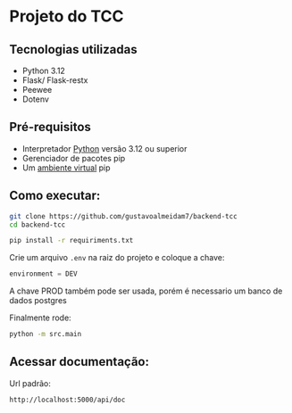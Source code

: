 # Projeto do TCC

## Tecnologias utilizadas
- Python 3.12
- Flask/ Flask-restx
- Peewee
- Dotenv

## Pré-requisitos
- Interpretador [Python](https://www.python.org/downloads/) versão 3.12 ou superior
- Gerenciador de pacotes pip
- Um [ambiente virtual](https://packaging.python.org/en/latest/guides/installing-using-pip-and-virtual-environments/) pip

## Como executar:
```bash
git clone https://github.com/gustavoalmeidam7/backend-tcc
cd backend-tcc

pip install -r requiriments.txt
```

Crie um arquivo ``` .env ```  na raiz do projeto e coloque a chave:
```js
environment = DEV
```

A chave PROD também pode ser usada, porém é necessario um banco de dados postgres

Finalmente rode:
```bash
python -m src.main
```

## Acessar documentação:
Url padrão:
```
http://localhost:5000/api/doc
```

